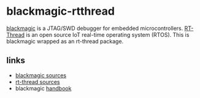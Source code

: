 # blackmagic-rtthread

[blackmagic](https://black-magic.org/) is a JTAG/SWD debugger for embedded microcontrollers.
[RT-Thread](https://www.rt-thread.io/) is an open source IoT real-time operating system (RTOS).
This is blackmagic wrapped as an rt-thread package.

## links

- [blackmagic sources](https://github.com/blackmagic-debug/blackmagic)
- [rt-thread sources](https://github.com/RT-Thread/rt-thread)
- blackmagic [handbook](https://github.com/compuphase/Black-Magic-Probe-Book)
